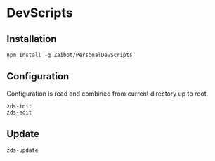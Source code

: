 # DevScripts

## Installation
```
npm install -g Zaibot/PersonalDevScripts
```

## Configuration
Configuration is read and combined from current directory up to root.
```
zds-init
zds-edit
```

## Update
```
zds-update
```


